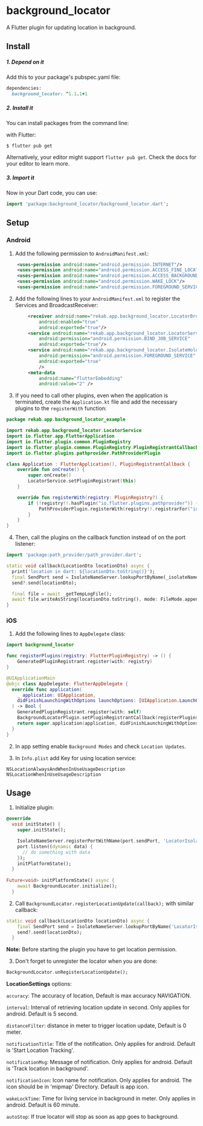 # background_locator

A Flutter plugin for updating location in background.

## Install
##### 1. Depend on it
Add this to your package's pubspec.yaml file:
```ruby
dependencies:
  background_locator: ^1.1.1+1
  ```

##### 2. Install it
You can install packages from the command line:

with Flutter:
```
$ flutter pub get
```

Alternatively, your editor might support `flutter pub get`. Check the docs for your editor to learn more.

##### 3. Import it
Now in your Dart code, you can use:
```dart
import 'package:background_locator/background_locator.dart';
```

## Setup

### Android

1) Add the following permission to `AndroidManifest.xml`:
```xml
    <uses-permission android:name="android.permission.INTERNET"/>
    <uses-permission android:name="android.permission.ACCESS_FINE_LOCATION"/>
    <uses-permission android:name="android.permission.ACCESS_BACKGROUND_LOCATION" />
    <uses-permission android:name="android.permission.WAKE_LOCK"/>
    <uses-permission android:name="android.permission.FOREGROUND_SERVICE"/>
```


2) Add the following lines to your `AndroidManifest.xml` to register the Services and BroadcastReceiver:
```xml
        <receiver android:name="rekab.app.background_locator.LocatorBroadcastReceiver"
            android:enabled="true"
            android:exported="true"/>
        <service android:name="rekab.app.background_locator.LocatorService"
            android:permission="android.permission.BIND_JOB_SERVICE"
            android:exported="true"/>
        <service android:name="rekab.app.background_locator.IsolateHolderService"
            android:permission="android.permission.FOREGROUND_SERVICE"
            android:exported="true"
            />
        <meta-data
            android:name="flutterEmbedding"
            android:value="2" />
```

3) If you need to call other plugins, even when the application is terminated, create the `Application.kt` file and add the necessary plugins to the `registerWith` function:
```kotlin
package rekab.app.background_locator_example

import rekab.app.background_locator.LocatorService
import io.flutter.app.FlutterApplication
import io.flutter.plugin.common.PluginRegistry
import io.flutter.plugin.common.PluginRegistry.PluginRegistrantCallback
import io.flutter.plugins.pathprovider.PathProviderPlugin

class Application : FlutterApplication(), PluginRegistrantCallback {
    override fun onCreate() {
        super.onCreate()
        LocatorService.setPluginRegistrant(this)
    }

    override fun registerWith(registry: PluginRegistry?) {
        if (!registry!!.hasPlugin("io.flutter.plugins.pathprovider")) {
            PathProviderPlugin.registerWith(registry!!.registrarFor("io.flutter.plugins.pathprovider"))
        }
    }
}
```

4) Then, call the plugins on the callback function instead of on the port listener:
```dart
import 'package:path_provider/path_provider.dart';

static void callback(LocationDto locationDto) async {
  print('location in dart: ${locationDto.toString()}');
  final SendPort send = IsolateNameServer.lookupPortByName(_isolateName);
  send?.send(locationDto);

  final file = await _getTempLogFile();
  await file.writeAsString(locationDto.toString(), mode: FileMode.append);
}
```

### iOS

1) Add the following lines to `AppDelegate` class:
```swift
import background_locator

func registerPlugins(registry: FlutterPluginRegistry) -> () {
    GeneratedPluginRegistrant.register(with: registry)
}

@UIApplicationMain
@objc class AppDelegate: FlutterAppDelegate {
  override func application(
    _ application: UIApplication,
    didFinishLaunchingWithOptions launchOptions: [UIApplication.LaunchOptionsKey: Any]?
  ) -> Bool {
    GeneratedPluginRegistrant.register(with: self)
    BackgroundLocatorPlugin.setPluginRegistrantCallback(registerPlugins)
    return super.application(application, didFinishLaunchingWithOptions: launchOptions)
  }
}

```

2) In app setting enable `Background Modes` and check `Location Updates`.

3) In `Info.plist` add Key for using location service:

```
NSLocationAlwaysAndWhenInUseUsageDescription
NSLocationWhenInUseUsageDescription
```

## Usage
1) Initialize plugin:
```dart
@override
  void initState() {
    super.initState();

    IsolateNameServer.registerPortWithName(port.sendPort, 'LocatorIsolate');
    port.listen((dynamic data) {
      // do something with data
    });
    initPlatformState();
  }
  
Future<void> initPlatformState() async {
    await BackgroundLocator.initialize();
  }
```

2) Call `BackgroundLocator.registerLocationUpdate(callback);` with similar callback:
```dart
static void callback(LocationDto locationDto) async {
    final SendPort send = IsolateNameServer.lookupPortByName('LocatorIsolate');
    send?.send(locationDto);
  }
```

**Note:** Before starting the plugin you have to get location permission.

3) Don't forget to unregister the locator when you are done:
```dart
BackgroundLocator.unRegisterLocationUpdate();
```

**LocationSettings** options:

`accuracy`: The accuracy of location, Default is max accuracy NAVIGATION.

`interval`: Interval of retrieving location update in second. Only applies for android. Default is 5 second.

`distanceFilter`: distance in meter to trigger location update, Default is 0 meter.

`notificationTitle`: Title of the notification. Only applies for android. Default is 'Start Location Tracking'.

`notificationMsg`: Message of notification. Only applies for android. Default is 'Track location in background'.

`notificationIcon`: Icon name for notification. Only applies for android. The icon should be in 'mipmap' Directory. Default is app icon.

`wakeLockTime`: Time for living service in background in meter. Only applies in android. Default is 60 minute.

`autoStop`: If true locator will stop as soon as app goes to background.
